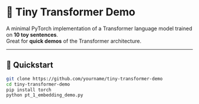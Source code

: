 
# 🧸 Tiny Transformer Demo

A minimal PyTorch implementation of a Transformer language model trained on **10 toy sentences**.  
Great for **quick demos** of the Transformer architecture.

---

## 🚀 Quickstart
```bash
git clone https://github.com/yourname/tiny-transformer-demo
cd tiny-transformer-demo
pip install torch
python pt_1_embedding_demo.py
